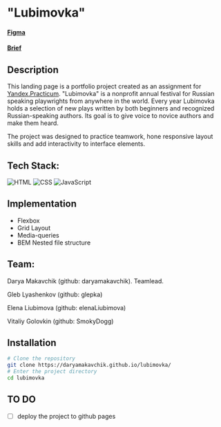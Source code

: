 # "Lubimovka" # 

#### [Figma](https://www.figma.com/file/DEeW2FE3pJiQ407zqx4C9B/Lubimovka?type=design&node-id=0-1&mode=design&t=VUfoTzCNnLYc7mOG-0) 
#### [Brief](https://www.notion.so/pr-page-e5b5de2020da43f6a708b5e01f650bd8)

## Description
This landing page is a portfolio project created as an assignment for [Yandex.Practicum](https://practicum.yandex.com/web/ "Web Development Program"). 
"Lubimovka" is a nonprofit annual festival for Russian speaking playwrights from anywhere in the world. Every year Lubimovka holds a selection of new plays written by both beginners and recognized Russian-speaking authors. Its goal is to give voice to novice authors and make them heard.

The project was designed to practice teamwork, hone responsive layout skills and add interactivity to interface elements.

## Tech Stack:
![HTML](https://img.shields.io/badge/html5-%23E34F26.svg?style=for-the-badge&logo=html5&logoColor=white)
![CSS](https://img.shields.io/badge/css3-%231572B6.svg?style=for-the-badge&logo=css3&logoColor=white)
![JavaScript](https://img.shields.io/badge/JavaScript-F7DF1E?style=for-the-badge&logo=javascript&logoColor=black)

## Implementation

- Flexbox
- Grid Layout
- Media-queries
- BEM Nested file structure

## Team: 

Darya Makavchik (github: daryamakavchik). Teamlead. 

Gleb Lyashenkov (github: glepka)

Elena Liubimova (github: elenaLiubimova)

Vitaliy Golovkin (github: SmokyDogg)

## Installation

```bash
# Clone the repository
git clone https://daryamakavchik.github.io/lubimovka/
# Enter the project directory
cd lubimovka
```

## TO DO
- [ ] deploy the project to github pages
